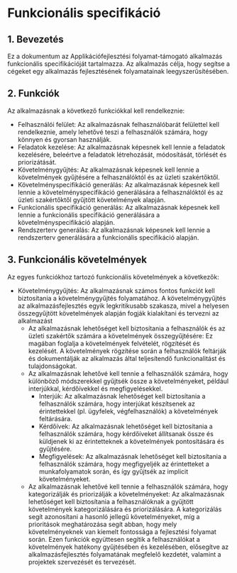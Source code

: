 # Funkcionális specifikáció

## 1. Bevezetés
Ez a dokumentum az Applikációfejlesztési folyamat-támogató alkalmazás funkcionális specifikációját tartalmazza. Az alkalmazás célja, hogy segítse a cégeket egy alkalmazás fejlesztésének folyamatainak leegyszerűsítésében.

## 2. Funkciók

Az alkalmazásnak a következő funkciókkal kell rendelkeznie:

 - Felhasználói felület: Az alkalmazásnak felhasználóbarát felülettel kell rendelkeznie, amely lehetővé teszi a felhasználók számára, hogy könnyen és gyorsan használják.
 - Feladatok kezelése: Az alkalmazásnak képesnek kell lennie a feladatok kezelésére, beleértve a feladatok létrehozását, módosítását, törlését és priorizátását.
 - Követelménygyűjtés: Az alkalmazásnak képesnek kell lennie a követelmények gyűjtésére a felhasználóktól és az üzleti szakértőktől.
 - Követelményspecifikáció generálás: Az alkalmazásnak képesnek kell lennie a követelményspecifikáció generálására a felhasználóktól és az üzleti szakértőktől gyűjtött követelmények alapján.
 - Funkcionális specifikáció generálás: Az alkalmazásnak képesnek kell lennie a funkcionális specifikáció generálására a követelményspecifikáció alapján.
 - Rendszerterv generálás: Az alkalmazásnak képesnek kell lennie a rendszerterv generálására a funkcionális specifikáció alapján.

## 3. Funkcionális követelmények
Az egyes funkciókhoz tartozó funkcionális követelmények a következők:

+ Követelménygyűjtés: Az alkalmazásnak számos fontos funkciót kell biztosítania a követelménygyűjtés folyamatához. A követelménygyűjtés az alkalmazásfejlesztés egyik legkritikusabb szakasza, mivel a helyesen összegyűjtött követelmények alapján fogják kialakítani és tervezni az alkalmazást
    - Az alkalmazásnak lehetőséget kell biztosítania a felhasználók és az üzleti szakértők számára a követelmények összegyűjtésére:
    Ez magában foglalja a követelmények felvételét, rögzítését és kezelését. 
    A követelmények rögzítése során a felhasználók feltárják és dokumentálják az alkalmazás által teljesítendő funkcionalitást és tulajdonságokat.
    - Az alkalmazásnak lehetővé kell tennie a felhasználók számára, hogy különböző módszerekkel gyűjtsék össze a követelményeket, például interjúkkal, kérdőívekkel és megfigyelésekkel.
        + Interjúk: Az alkalmazásnak lehetőséget kell biztosítania a felhasználók számára, hogy interjúkat készítsenek az érintettekkel (pl. ügyfelek, végfelhasználók) a követelmények feltárására.
        + Kérdőívek: Az alkalmazásnak lehetőséget kell biztosítania a felhasználók számára, hogy kérdőíveket állítsanak össze és küldjenek ki az érintetteknek a követelmények pontosítására és gyűjtésére.
        + Megfigyelések: Az alkalmazásnak lehetőséget kell biztosítania a felhasználók számára, hogy megfigyeljék az érintetteket a munkafolyamatok során, és így gyűjtsék az implicit követelményeket.
    - Az alkalmazásnak lehetővé kell tennie a felhasználók számára, hogy kategorizálják és priorizálják a követelményeket: Az alkalmazásnak lehetőséget kell biztosítania a felhasználóknak a gyűjtött követelmények kategorizálására és priorizálására. 
    A kategorizálás segít azonosítani a hasonló jellegű követelményeket, míg a prioritások meghatározása segít abban, hogy mely követelményeknek van kiemelt fontossága a fejlesztési folyamat során.
    Ezen funkciók együttesen segítik a felhasználókat a követelmények hatékony gyűjtésében és kezelésében, elősegítve az alkalmazásfejlesztés folyamatának megfelelő kezdetét, valamint a projektek szervezését és tervezését.


